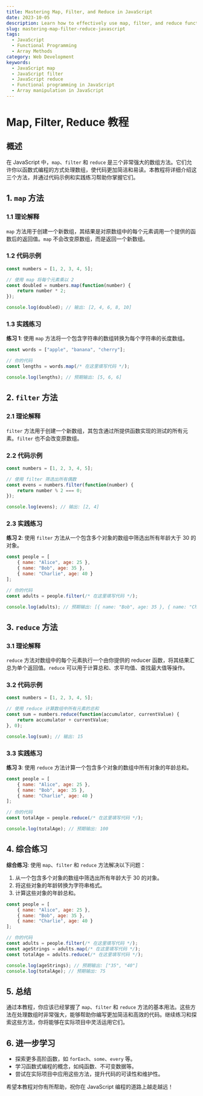 ```yaml
---
title: Mastering Map, Filter, and Reduce in JavaScript
date: 2023-10-05
description: Learn how to effectively use map, filter, and reduce functions in JavaScript to manipulate arrays and streamline your code.
slug: mastering-map-filter-reduce-javascript
tags:
  - JavaScript
  - Functional Programming
  - Array Methods
category: Web Development
keywords:
  - JavaScript map
  - JavaScript filter
  - JavaScript reduce
  - Functional programming in JavaScript
  - Array manipulation in JavaScript
---
```


# Map, Filter, Reduce 教程

## 概述

在 JavaScript 中，`map`、`filter` 和 `reduce` 是三个非常强大的数组方法。它们允许你以函数式编程的方式处理数组，使代码更加简洁和易读。本教程将详细介绍这三个方法，并通过代码示例和实践练习帮助你掌握它们。

## 1. `map` 方法

### 1.1 理论解释

`map` 方法用于创建一个新数组，其结果是对原数组中的每个元素调用一个提供的函数后的返回值。`map` 不会改变原数组，而是返回一个新数组。

### 1.2 代码示例

```javascript
const numbers = [1, 2, 3, 4, 5];

// 使用 map 将每个元素乘以 2
const doubled = numbers.map(function(number) {
    return number * 2;
});

console.log(doubled); // 输出: [2, 4, 6, 8, 10]
```

### 1.3 实践练习

**练习 1**: 使用 `map` 方法将一个包含字符串的数组转换为每个字符串的长度数组。

```javascript
const words = ["apple", "banana", "cherry"];

// 你的代码
const lengths = words.map(/* 在这里填写代码 */);

console.log(lengths); // 预期输出: [5, 6, 6]
```

## 2. `filter` 方法

### 2.1 理论解释

`filter` 方法用于创建一个新数组，其包含通过所提供函数实现的测试的所有元素。`filter` 也不会改变原数组。

### 2.2 代码示例

```javascript
const numbers = [1, 2, 3, 4, 5];

// 使用 filter 筛选出所有偶数
const evens = numbers.filter(function(number) {
    return number % 2 === 0;
});

console.log(evens); // 输出: [2, 4]
```

### 2.3 实践练习

**练习 2**: 使用 `filter` 方法从一个包含多个对象的数组中筛选出所有年龄大于 30 的对象。

```javascript
const people = [
    { name: "Alice", age: 25 },
    { name: "Bob", age: 35 },
    { name: "Charlie", age: 40 }
];

// 你的代码
const adults = people.filter(/* 在这里填写代码 */);

console.log(adults); // 预期输出: [{ name: "Bob", age: 35 }, { name: "Charlie", age: 40 }]
```

## 3. `reduce` 方法

### 3.1 理论解释

`reduce` 方法对数组中的每个元素执行一个由你提供的 reducer 函数，将其结果汇总为单个返回值。`reduce` 可以用于计算总和、求平均值、查找最大值等操作。

### 3.2 代码示例

```javascript
const numbers = [1, 2, 3, 4, 5];

// 使用 reduce 计算数组中所有元素的总和
const sum = numbers.reduce(function(accumulator, currentValue) {
    return accumulator + currentValue;
}, 0);

console.log(sum); // 输出: 15
```

### 3.3 实践练习

**练习 3**: 使用 `reduce` 方法计算一个包含多个对象的数组中所有对象的年龄总和。

```javascript
const people = [
    { name: "Alice", age: 25 },
    { name: "Bob", age: 35 },
    { name: "Charlie", age: 40 }
];

// 你的代码
const totalAge = people.reduce(/* 在这里填写代码 */);

console.log(totalAge); // 预期输出: 100
```

## 4. 综合练习

**综合练习**: 使用 `map`、`filter` 和 `reduce` 方法解决以下问题：

1. 从一个包含多个对象的数组中筛选出所有年龄大于 30 的对象。
2. 将这些对象的年龄转换为字符串格式。
3. 计算这些对象的年龄总和。

```javascript
const people = [
    { name: "Alice", age: 25 },
    { name: "Bob", age: 35 },
    { name: "Charlie", age: 40 }
];

// 你的代码
const adults = people.filter(/* 在这里填写代码 */);
const ageStrings = adults.map(/* 在这里填写代码 */);
const totalAge = adults.reduce(/* 在这里填写代码 */);

console.log(ageStrings); // 预期输出: ["35", "40"]
console.log(totalAge); // 预期输出: 75
```

## 5. 总结

通过本教程，你应该已经掌握了 `map`、`filter` 和 `reduce` 方法的基本用法。这些方法在处理数组时非常强大，能够帮助你编写更加简洁和高效的代码。继续练习和探索这些方法，你将能够在实际项目中灵活运用它们。

## 6. 进一步学习

- 探索更多高阶函数，如 `forEach`、`some`、`every` 等。
- 学习函数式编程的概念，如纯函数、不可变数据等。
- 尝试在实际项目中应用这些方法，提升代码的可读性和维护性。

希望本教程对你有所帮助，祝你在 JavaScript 编程的道路上越走越远！